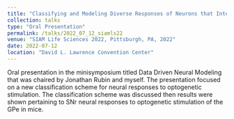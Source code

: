 ```yaml
---
title: "Classifying and Modeling Diverse Responses of Neurons that Integrate Inhibitory Inputs"
collection: talks
type: "Oral Presentation"
permalink: /talks/2022_07_12_siamls22
venue: "SIAM Life Sciences 2022, Pittsburgh, PA, 2022"
date: 2022-07-12
location: "David L. Lawrence Convention Center"
---
```


Oral presentation in the minisymposium titled Data Driven Neural Modeling that was chaired by Jonathan Rubin and myself. The presentation focused on a new classification scheme for neural responses to optogenetic stimulation. The classification scheme was discussed then results were shown pertaining to SNr neural responses to optogenetic stimulation of the GPe in mice.
